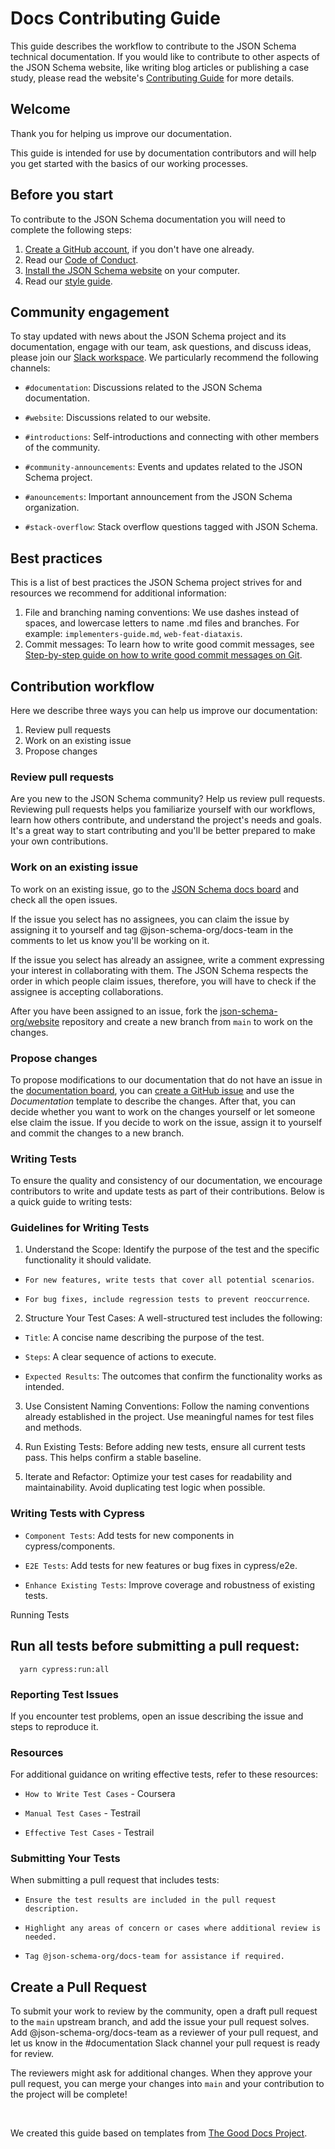 # Docs Contributing Guide

This guide describes the workflow to contribute to the JSON Schema technical documentation. If you would like to contribute to other aspects of the JSON Schema website, like writing blog articles or publishing a case study, please read the website's [Contributing Guide](https://github.com/json-schema-org/website/blob/main/CONTRIBUTING.md) for more details. 

## Welcome
Thank you for helping us improve our documentation.

This guide is intended for use by documentation contributors and will help you get started with the basics of our working processes.

## Before you start
To contribute to the JSON Schema documentation you will need to complete the following steps:

1. [Create a GitHub account](https://docs.github.com/en/get-started/start-your-journey/creating-an-account-on-github), if you don't have one already.
2. Read our [Code of Conduct](https://json-schema.org/overview/code-of-conduct).
3. [Install the JSON Schema website](https://github.com/json-schema-org/website/blob/main/INSTALLATION.md) on your computer.
4. Read our [style guide](https://json-schema.org/md-style-guide). 

## Community engagement
To stay updated with news about the JSON Schema project and its documentation, engage with our team, ask questions, and discuss ideas, please join our [Slack workspace](https://json-schema.org/slack). We particularly recommend the following channels:

- `#documentation`: Discussions related to the JSON Schema documentation.

- `#website`: Discussions related to our website.

- `#introductions`: Self-introductions and connecting with other members of the community.

- `#community-announcements`: Events and updates related to the JSON Schema project.

- `#anouncements`: Important announcement from the JSON Schema organization.

- `#stack-overflow`: Stack overflow questions tagged with JSON Schema.
  
## Best practices

This is a list of best practices the JSON Schema project strives for and resources we recommend for additional information:

1. File and branching naming conventions: We use dashes instead of spaces, and lowercase letters to name .md files and branches. For example: `implementers-guide.md`, `web-feat-diataxis`.
2. Commit messages: To learn how to write good commit messages, see [Step-by-step guide on how to write good commit messages on Git](https://www.freecodecamp.org/news/how-to-write-better-git-commit-messages/).

## Contribution workflow 

Here we describe three ways you can help us improve our documentation:


1. Review pull requests
2. Work on an existing issue 
3. Propose changes 

### Review pull requests

Are you new to the JSON Schema community? Help us review pull requests. Reviewing pull requests helps you familiarize yourself with our workflows, learn how others contribute, and understand the project's needs and goals. It's a great way to start contributing and you'll be better prepared to make your own contributions.  

### Work on an existing issue

To work on an existing issue, go to the [JSON Schema docs board](https://github.com/orgs/json-schema-org/projects/16) and check all the open issues.  

If the issue you select has no assignees, you can claim the issue by assigning it to yourself and tag @json-schema-org/docs-team in the comments to let us know you'll be working on it. 

If the issue you select has already an assignee, write a comment expressing your interest in collaborating with them. The JSON Schema respects the order in which people claim issues, therefore, you will have to check if the assignee is accepting collaborations.

After you have been assigned to an issue, fork the [json-schema-org/website](https://github.com/json-schema-org/website) repository and create a new branch from `main` to work on the changes. 

### Propose changes

To propose modifications to our documentation that do not have an issue in the [documentation board](https://github.com/orgs/json-schema-org/projects/16), you can [create a GitHub issue](https://docs.github.com/en/issues/tracking-your-work-with-issues/creating-an-issue#creating-an-issue-from-a-repository) and use the *Documentation* template to describe the changes. After that, you can decide whether you want to work on the changes yourself or let someone else claim the issue. If you decide to work on the issue, assign it to yourself and commit the changes to a new branch. 

### Writing Tests

To ensure the quality and consistency of our documentation, we encourage contributors to write and update tests as part of their contributions. Below is a quick guide to writing tests:

### Guidelines for Writing Tests

1. Understand the Scope: Identify the purpose of the test and the specific functionality it should validate.

- `For new features, write tests that cover all potential scenarios`.

- `For bug fixes, include regression tests to prevent reoccurrence`.

2. Structure Your Test Cases: A well-structured test includes the following:

- `Title`: A concise name describing the purpose of the test.

- `Steps`: A clear sequence of actions to execute.

- `Expected Results`: The outcomes that confirm the functionality works as intended.

3. Use Consistent Naming Conventions: Follow the naming conventions already established in the project. Use meaningful names for test files and methods.

4. Run Existing Tests: Before adding new tests, ensure all current tests pass. This helps confirm a stable baseline.

5. Iterate and Refactor: Optimize your test cases for readability and maintainability. Avoid duplicating test logic when possible.

### Writing Tests with Cypress

- `Component Tests`: Add tests for new components in cypress/components.

- `E2E Tests`: Add tests for new features or bug fixes in cypress/e2e.

- `Enhance Existing Tests`: Improve coverage and robustness of existing tests.

Running Tests

## Run all tests before submitting a pull request:
 ```
   yarn cypress:run:all
 ```

### Reporting Test Issues

If you encounter test problems, open an issue describing the issue and steps to reproduce it.

### Resources

For additional guidance on writing effective tests, refer to these resources:

- `How to Write Test Cases` - Coursera

- `Manual Test Cases` - Testrail

- `Effective Test Cases` - Testrail

### Submitting Your Tests

 When submitting a pull request that includes tests:

- `Ensure the test results are included in the pull request description.`

- `Highlight any areas of concern or cases where additional review is needed.`

- `Tag @json-schema-org/docs-team for assistance if required.`

## Create a Pull Request

To submit your work to review by the community, open a draft pull request to the `main` upstream branch, and add the issue your pull request solves. Add @json-schema-org/docs-team as a reviewer of your pull request, and let us know in the #documentation Slack channel your pull request is ready for review. 

The reviewers might ask for additional changes. When they approve your pull request, you can merge your changes into `main` and your contribution to the project will be complete!

<br>

We created this guide based on templates from [The Good Docs Project](https://www.thegooddocsproject.dev/).
